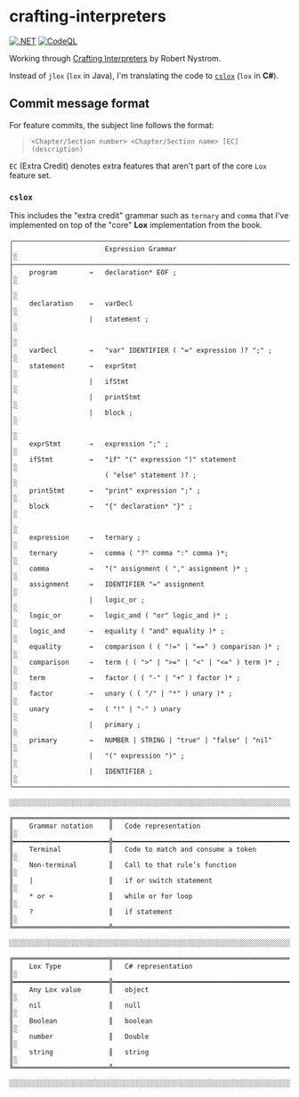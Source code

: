 # crafting-interpreters

[![.NET](https://github.com/ccb012100/crafting-interpreters/actions/workflows/dotnet.yml/badge.svg)](https://github.com/ccb012100/crafting-interpreters/actions/workflows/dotnet.yml)
[![CodeQL](https://github.com/ccb012100/crafting-interpreters/actions/workflows/codeql.yml/badge.svg)](https://github.com/ccb012100/crafting-interpreters/actions/workflows/codeql.yml)

Working through [Crafting Interpreters](https://craftinginterpreters.com/) by Robert Nystrom.

Instead of `jlox` (`lox` in Java), I'm translating the code to [`cslox`](/cslox/) (`lox` in **C#**).

## Commit message format

For feature commits, the subject line follows the format:

> `<Chapter/Section number> <Chapter/Section name> [EC] (description)`

`EC` (Extra Credit) denotes extra features that aren't part of the core `Lox` feature set.

### `cslox`

This includes the "extra credit" grammar such as `ternary` and `comma` that I've implemented on top of the "core" **Lox** implementation from the
book.

```console
╭────────────────────────────────────────────────────────────────────────────╮
│                       Expression Grammar                                   │░
├────────────────────────────────────────────────────────────────────────────┤░
│    program        →   declaration* EOF ;                                   │░
│                                                                            │░
│    declaration    →   varDecl                                              │░
│                   |   statement ;                                          │░
│                                                                            │░
│    varDecl        →   "var" IDENTIFIER ( "=" expression )? ";" ;           │░
│    statement      →   exprStmt                                             │░
│                   |   ifStmt                                               │░
│                   |   printStmt                                            │░
│                   |   block ;                                              │░
│                                                                            │░
│    exprStmt       →   expression ";" ;                                     │░
│    ifStmt         →   "if" "(" expression ")" statement                    │░
│                       ( "else" statement )? ;                              │░
│    printStmt      →   "print" expression ";" ;                             │░
│    block          →   "{" declaration* "}" ;                               │░
│                                                                            │░
│    expression     →   ternary ;                                            │░
│    ternary        →   comma ( "?" comma ":" comma )*;                      │░
│    comma          →   "(" assignment ( "," assignment )* ;                 │░
│    assignment     →   IDENTIFIER "=" assignment                            │░
│                   |   logic_or ;                                           │░
│    logic_or       →   logic_and ( "or" logic_and )* ;                      │░
│    logic_and      →   equality ( "and" equality )* ;                       │░
│    equality       →   comparison ( ( "!=" | "==" ) comparison )* ;         │░
│    comparison     →   term ( ( ">" | ">=" | "<" | "<=" ) term )* ;         │░
│    term           →   factor ( ( "-" | "+" ) factor )* ;                   │░
│    factor         →   unary ( ( "/" | "*" ) unary )* ;                     │░
│    unary          →   ( "!" | "-" ) unary                                  │░
│                   |   primary ;                                            │░
│    primary        →   NUMBER | STRING | "true" | "false" | "nil"           │░
│                   |   "(" expression ")" ;                                 │░
│                   |   IDENTIFIER ;                                         │░
╰────────────────────────────────────────────────────────────────────────────╯░
 ░░░░░░░░░░░░░░░░░░░░░░░░░░░░░░░░░░░░░░░░░░░░░░░░░░░░░░░░░░░░░░░░░░░░░░░░░░░░░░

╔════════════════════════╦═══════════════════════════════════════════════════╗
║    Grammar notation    ║   Code representation                             ║░
╠━━━━━━━━━━━━━━━━━━━━━━━━╬━━━━━━━━━━━━━━━━━━━━━━━━━━━━━━━━━━━━━━━━━━━━━━━━━━━╣░
║    Terminal            ║   Code to match and consume a token               ║░
║    Non-terminal        ║   Call to that rule’s function                    ║░
║    |                   ║   if or switch statement                          ║░
║    * or +              ║   while or for loop                               ║░
║    ?                   ║   if statement                                    ║░
╚════════════════════════╩═══════════════════════════════════════════════════╝░
 ░░░░░░░░░░░░░░░░░░░░░░░░░░░░░░░░░░░░░░░░░░░░░░░░░░░░░░░░░░░░░░░░░░░░░░░░░░░░░░

╔════════════════════════╦═══════════════════════════════════════════════════╗
║    Lox Type            ║   C# representation                               ║░
╠━━━━━━━━━━━━━━━━━━━━━━━━╬━━━━━━━━━━━━━━━━━━━━━━━━━━━━━━━━━━━━━━━━━━━━━━━━━━━╣░
║    Any Lox value       ║   object                                          ║░
║    nil                 ║   null                                            ║░
║    Boolean             ║   boolean                                         ║░
║    number              ║   Double                                          ║░
║    string              ║   string                                          ║░
╚════════════════════════╩═══════════════════════════════════════════════════╝░
 ░░░░░░░░░░░░░░░░░░░░░░░░░░░░░░░░░░░░░░░░░░░░░░░░░░░░░░░░░░░░░░░░░░░░░░░░░░░░░░
```
